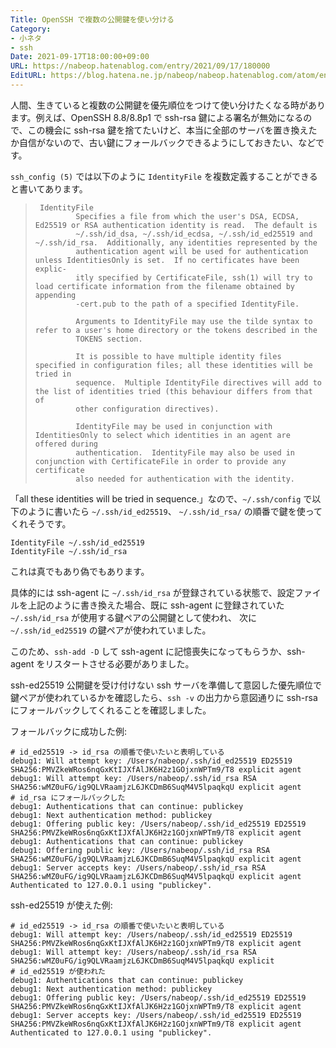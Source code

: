 ```yaml
---
Title: OpenSSH で複数の公開鍵を使い分ける
Category:
- 小ネタ
- ssh
Date: 2021-09-17T18:00:00+09:00
URL: https://nabeop.hatenablog.com/entry/2021/09/17/180000
EditURL: https://blog.hatena.ne.jp/nabeop/nabeop.hatenablog.com/atom/entry/13574176438012655308
---
```


人間、生きていると複数の公開鍵を優先順位をつけて使い分けたくなる時があります。例えば、OpenSSH 8.8/8.8p1 で ssh-rsa 鍵による署名が無効になるので、この機会に ssh-rsa 鍵を捨てたいけど、本当に全部のサーバを置き換えたか自信がないので、古い鍵にフォールバックできるようにしておきたい、などです。

`ssh_config (5)` では以下のように `IdentityFile` を複数定義することができると書いてあります。

>      IdentityFile
>              Specifies a file from which the user's DSA, ECDSA, Ed25519 or RSA authentication identity is read.  The default is
>              ~/.ssh/id_dsa, ~/.ssh/id_ecdsa, ~/.ssh/id_ed25519 and ~/.ssh/id_rsa.  Additionally, any identities represented by the
>              authentication agent will be used for authentication unless IdentitiesOnly is set.  If no certificates have been explic-
>              itly specified by CertificateFile, ssh(1) will try to load certificate information from the filename obtained by appending
>              -cert.pub to the path of a specified IdentityFile.
> 
>              Arguments to IdentityFile may use the tilde syntax to refer to a user's home directory or the tokens described in the
>              TOKENS section.
> 
>              It is possible to have multiple identity files specified in configuration files; all these identities will be tried in
>              sequence.  Multiple IdentityFile directives will add to the list of identities tried (this behaviour differs from that of
>              other configuration directives).
> 
>              IdentityFile may be used in conjunction with IdentitiesOnly to select which identities in an agent are offered during
>              authentication.  IdentityFile may also be used in conjunction with CertificateFile in order to provide any certificate
>              also needed for authentication with the identity.

「all these identities will be tried in sequence.」なので、`~/.ssh/config` で以下のように書いたら `~/.ssh/id_ed25519`、 `~/.ssh/id_rsa/` の順番で鍵を使ってくれそうです。

```
IdentityFile ~/.ssh/id_ed25519
IdentityFile ~/.ssh/id_rsa
```

これは真でもあり偽でもあります。

具体的には ssh-agent に `~/.ssh/id_rsa` が登録されている状態で、設定ファイルを上記のように書き換えた場合、既に ssh-agent に登録されていた `~/.ssh/id_rsa` が使用する鍵ペアの公開鍵として使われ、 次に `~/.ssh/id_ed25519` の鍵ペアが使われていました。

このため、`ssh-add -D` して ssh-agent に記憶喪失になってもらうか、ssh-agent をリスタートさせる必要がありました。

ssh-ed25519 公開鍵を受け付けない ssh サーバを準備して意図した優先順位で鍵ペアが使われているかを確認したら、`ssh -v` の出力から意図通りに ssh-rsa にフォールバックしてくれることを確認しました。

フォールバックに成功した例:
```
# id_ed25519 -> id_rsa の順番で使いたいと表明している
debug1: Will attempt key: /Users/nabeop/.ssh/id_ed25519 ED25519 SHA256:PMVZkeWRos6nqGxKtIJXfAlJK6H2z1GOjxnWPTm9/T8 explicit agent
debug1: Will attempt key: /Users/nabeop/.ssh/id_rsa RSA SHA256:wMZ0uFG/ig9QLVRaamjzL6JKCDmB6SuqM4V5lpaqkqU explicit agent
# id_rsa にフォールバックした
debug1: Authentications that can continue: publickey
debug1: Next authentication method: publickey
debug1: Offering public key: /Users/nabeop/.ssh/id_ed25519 ED25519 SHA256:PMVZkeWRos6nqGxKtIJXfAlJK6H2z1GOjxnWPTm9/T8 explicit agent
debug1: Authentications that can continue: publickey
debug1: Offering public key: /Users/nabeop/.ssh/id_rsa RSA SHA256:wMZ0uFG/ig9QLVRaamjzL6JKCDmB6SuqM4V5lpaqkqU explicit agent
debug1: Server accepts key: /Users/nabeop/.ssh/id_rsa RSA SHA256:wMZ0uFG/ig9QLVRaamjzL6JKCDmB6SuqM4V5lpaqkqU explicit agent
Authenticated to 127.0.0.1 using "publickey".
```

ssh-ed25519 が使えた例:
```
# id_ed25519 -> id_rsa の順番で使いたいと表明している
debug1: Will attempt key: /Users/nabeop/.ssh/id_ed25519 ED25519 SHA256:PMVZkeWRos6nqGxKtIJXfAlJK6H2z1GOjxnWPTm9/T8 explicit agent
debug1: Will attempt key: /Users/nabeop/.ssh/id_rsa RSA SHA256:wMZ0uFG/ig9QLVRaamjzL6JKCDmB6SuqM4V5lpaqkqU explicit
# id_ed25519 が使われた
debug1: Authentications that can continue: publickey
debug1: Next authentication method: publickey
debug1: Offering public key: /Users/nabeop/.ssh/id_ed25519 ED25519 SHA256:PMVZkeWRos6nqGxKtIJXfAlJK6H2z1GOjxnWPTm9/T8 explicit agent
debug1: Server accepts key: /Users/nabeop/.ssh/id_ed25519 ED25519 SHA256:PMVZkeWRos6nqGxKtIJXfAlJK6H2z1GOjxnWPTm9/T8 explicit agent
Authenticated to 127.0.0.1 using "publickey".
```
